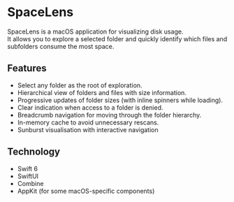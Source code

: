 # SpaceLens

SpaceLens is a macOS application for visualizing disk usage.  
It allows you to explore a selected folder and quickly identify which files and subfolders consume the most space.

## Features
- Select any folder as the root of exploration.
- Hierarchical view of folders and files with size information.
- Progressive updates of folder sizes (with inline spinners while loading).
- Clear indication when access to a folder is denied.
- Breadcrumb navigation for moving through the folder hierarchy.
- In-memory cache to avoid unnecessary rescans.
- Sunburst visualisation with interactive navigation 

## Technology
- Swift 6
- SwiftUI
- Combine
- AppKit (for some macOS-specific components)
